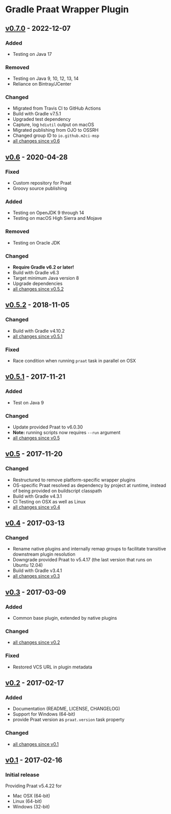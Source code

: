 Gradle Praat Wrapper Plugin
===========================

[v0.7.0] - 2022-12-07
---------------------

### Added

- Testing on Java 17

### Removed

- Testing on Java 9, 10, 12, 13, 14
- Reliance on Bintray/JCenter

### Changed

- Migrated from Travis CI to GitHub Actions
- Build with Gradle v7.5.1
- Upgraded test dependency
- Capture, log `hdiutil` output on macOS
- Migrated publishing from OJO to OSSRH
- Changed group ID to `io.github.m2ci-msp`
- [all changes since v0.6]

[v0.6] - 2020-04-28
-------------------

### Fixed

- Custom repository for Praat
- Groovy source publishing

### Added

- Testing on OpenJDK 9 through 14
- Testing on macOS High Sierra and Mojave

### Removed

- Testing on Oracle JDK

### Changed

- **Require Gradle v6.2 or later!**
- Build with Gradle v6.3
- Target minimum Java version 8
- Upgrade dependencies
- [all changes since v0.5.2]

[v0.5.2] - 2018-11-05
---------------------

### Changed

- Build with Gradle v4.10.2
- [all changes since v0.5.1]

### Fixed

- Race condition when running `praat` task in parallel on OSX

[v0.5.1] - 2017-11-21
---------------------

### Added

- Test on Java 9

### Changed

- Update provided Praat to v6.0.30
- **Note:** running scripts now requires `--run` argument
- [all changes since v0.5]

[v0.5] - 2017-11-20
-------------------

### Changed

- Restructured to remove platform-specific wrapper plugins
- OS-specific Praat resolved as dependency by project at runtime, instead of being provided on buildscript classpath
- Build with Gradle v4.3.1
- CI Testing on OSX as well as Linux
- [all changes since v0.4]

[v0.4] - 2017-03-13
-------------------

### Changed

- Rename native plugins and internally remap groups to facilitate transitive downstream plugin resolution
- Downgrade provided Praat to v5.4.17 (the last version that runs on Ubuntu 12.04)
- Build with Gradle v3.4.1
- [all changes since v0.3]

[v0.3] - 2017-03-09
-------------------

### Added

- Common base plugin, extended by native plugins

### Changed

- [all changes since v0.2]

### Fixed

- Restored VCS URL in plugin metadata

[v0.2] - 2017-02-17
-------------------

### Added

- Documentation (README, LICENSE, CHANGELOG)
- Support for Windows (64-bit)
- provide Praat version as `praat.version` task property

### Changed

- [all changes since v0.1]

[v0.1] - 2017-02-16
-------------------

### Initial release

Providing Praat v5.4.22 for
- Mac OSX (64-bit)
- Linux (64-bit)
- Windows (32-bit)

[v0.7.0]: https://github.com/m2ci-msp/gradle-praat-wrapper-plugin/releases/tag/v0.7.0
[all changes since v0.6]: https://github.com/m2ci-msp/gradle-praat-wrapper-plugin/compare/v0.6...v0.7.0
[v0.6]: https://github.com/m2ci-msp/gradle-praat-wrapper-plugin/releases/tag/v0.6
[all changes since v0.5.2]: https://github.com/m2ci-msp/gradle-praat-wrapper-plugin/compare/v0.5.2...v0.6
[v0.5.2]: https://github.com/m2ci-msp/gradle-praat-wrapper-plugin/releases/tag/v0.5.2
[all changes since v0.5.1]: https://github.com/m2ci-msp/gradle-praat-wrapper-plugin/compare/v0.5.1...v0.5.2
[v0.5.1]: https://github.com/m2ci-msp/gradle-praat-wrapper-plugin/releases/tag/v0.5.1
[all changes since v0.5]: https://github.com/m2ci-msp/gradle-praat-wrapper-plugin/compare/v0.5...v0.5.1
[v0.5]: https://github.com/m2ci-msp/gradle-praat-wrapper-plugin/releases/tag/v0.5
[all changes since v0.4]: https://github.com/m2ci-msp/gradle-praat-wrapper-plugin/compare/v0.4...v0.5
[v0.4]: https://github.com/m2ci-msp/gradle-praat-wrapper-plugin/releases/tag/v0.4
[all changes since v0.3]: https://github.com/m2ci-msp/gradle-praat-wrapper-plugin/compare/v0.3...v0.4
[v0.3]: https://github.com/m2ci-msp/gradle-praat-wrapper-plugin/releases/tag/v0.3
[all changes since v0.2]: https://github.com/m2ci-msp/gradle-praat-wrapper-plugin/compare/v0.2...v0.3
[v0.2]: https://github.com/m2ci-msp/gradle-praat-wrapper-plugin/releases/tag/v0.2
[all changes since v0.1]: https://github.com/m2ci-msp/gradle-praat-wrapper-plugin/compare/v0.1...v0.2
[v0.1]: https://github.com/m2ci-msp/gradle-praat-wrapper-plugin/releases/tag/v0.1
